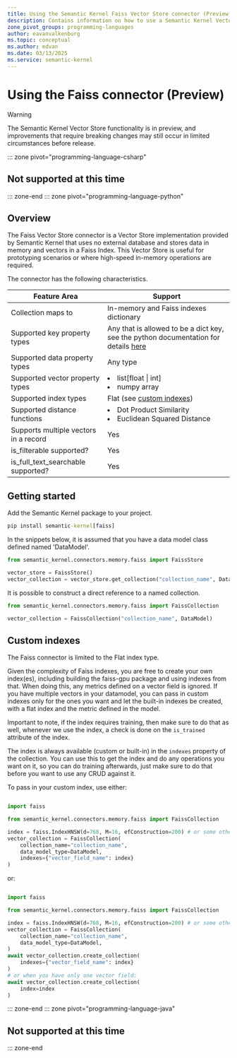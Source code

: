 ```yaml
---
title: Using the Semantic Kernel Faiss Vector Store connector (Preview)
description: Contains information on how to use a Semantic Kernel Vector store connector to access and manipulate data in an in-memory Faiss vector store.
zone_pivot_groups: programming-languages
author: eavanvalkenburg
ms.topic: conceptual
ms.author: edvan
ms.date: 03/13/2025
ms.service: semantic-kernel
---
```

# Using the Faiss connector (Preview)

> [!WARNING]
> The Semantic Kernel Vector Store functionality is in preview, and improvements that require breaking changes may still occur in limited circumstances before release.

::: zone pivot="programming-language-csharp"

## Not supported at this time

::: zone-end
::: zone pivot="programming-language-python"

## Overview

The Faiss Vector Store connector is a Vector Store implementation provided by Semantic Kernel that uses no external database and stores data in memory and vectors in a Faiss Index.
This Vector Store is useful for prototyping scenarios or where high-speed in-memory operations are required.

The connector has the following characteristics.

| Feature Area                          | Support                                                                                                                                             |
| ------------------------------------- | --------------------------------------------------------------------------------------------------------------------------------------------------- |
| Collection maps to                    | In-memory and Faiss indexes dictionary                                                                                                              |
| Supported key property types          | Any that is allowed to be a dict key, see the python documentation for details [here](https://docs.python.org/3/library/stdtypes.html#typesmapping) |
| Supported data property types         | Any type                                                                                                                                            |
| Supported vector property types       | <li>list[float \| int]</li><li>numpy array</li>                                                                                                     |
| Supported index types                 | Flat (see [custom indexes](#custom-indexes))                                                                                                        |
| Supported distance functions          | <li>Dot Product Similarity</li><li>Euclidean Squared Distance</li>                                                                                  |
| Supports multiple vectors in a record | Yes                                                                                                                                                 |
| is_filterable supported?              | Yes                                                                                                                                                 |
| is_full_text_searchable supported?    | Yes                                                                                                                                                 |

## Getting started

Add the Semantic Kernel package to your project.

```cmd
pip install semantic-kernel[faiss]
```

In the snippets below, it is assumed that you have a data model class defined named 'DataModel'.

```python
from semantic_kernel.connectors.memory.faiss import FaissStore

vector_store = FaissStore()
vector_collection = vector_store.get_collection("collection_name", DataModel)
```

It is possible to construct a direct reference to a named collection.

```python
from semantic_kernel.connectors.memory.faiss import FaissCollection

vector_collection = FaissCollection("collection_name", DataModel)
```

## Custom indexes

The Faiss connector is limited to the Flat index type.

Given the complexity of Faiss indexes, you are free to create your own index(es), including building the faiss-gpu package and using indexes from that. When doing this, any metrics defined on a vector field is ignored. If you have multiple vectors in your datamodel, you can pass in custom indexes only for the ones you want and let the built-in indexes be created, with a flat index and the metric defined in the model.

Important to note, if the index requires training, then make sure to do that as well, whenever we use the index, a check is done on the `is_trained` attribute of the index.

The index is always available (custom or built-in) in the `indexes` property of the collection. You can use this to get the index and do any operations you want on it, so you can do training afterwards, just make sure to do that before you want to use any CRUD against it.

To pass in your custom index, use either:

```python

import faiss

from semantic_kernel.connectors.memory.faiss import FaissCollection

index = faiss.IndexHNSW(d=768, M=16, efConstruction=200) # or some other index
vector_collection = FaissCollection(
    collection_name="collection_name", 
    data_model_type=DataModel, 
    indexes={"vector_field_name": index}
)
```

or:

```python

import faiss

from semantic_kernel.connectors.memory.faiss import FaissCollection

index = faiss.IndexHNSW(d=768, M=16, efConstruction=200) # or some other index
vector_collection = FaissCollection(
    collection_name="collection_name", 
    data_model_type=DataModel,
)
await vector_collection.create_collection(
    indexes={"vector_field_name": index}
)
# or when you have only one vector field:
await vector_collection.create_collection(
    index=index
)

```

::: zone-end
::: zone pivot="programming-language-java"

## Not supported at this time

::: zone-end
